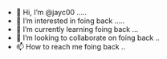 - 👋 Hi, I’m @jayc00 .....
- 👀 I’m interested in foing back .....
- 🌱 I’m currently learning foing back ...
- 💞️ I’m looking to collaborate on foing back ..
- 📫 How to reach me foing back ..

<!---
jayc00/jayc00 is a ✨ special ✨ repository because its `README.md` (this file) appears on your GitHub profile.
You can click the Preview link to take a look at your changes.
--->
